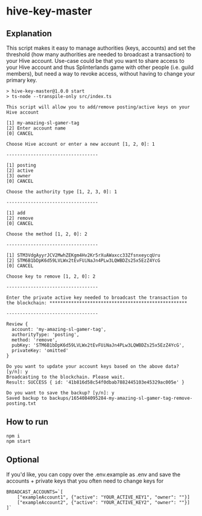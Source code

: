 # hive-key-master

## Explanation

This script makes it easy to manage authorities (keys, accounts) and set the threshold (how many authorities are needed to broadcast a transaction) to your Hive account. Use-case could be that you want to share access to your Hive account and thus Splinterlands game with other people (i.e. guild members), but need a way to revoke access, without having to change your primary key.

```
> hive-key-master@1.0.0 start
> ts-node --transpile-only src/index.ts

This script will allow you to add/remove posting/active keys on your Hive account

[1] my-amazing-sl-gamer-tag
[2] Enter account name
[0] CANCEL

Choose Hive account or enter a new account [1, 2, 0]: 1

----------------------------------

[1] posting
[2] active
[3] owner
[0] CANCEL

Choose the authority type [1, 2, 3, 0]: 1

----------------------------------

[1] add
[2] remove
[0] CANCEL

Choose the method [1, 2, 0]: 2

----------------------------------

[1] STM3VdgAyyrJCV2MwhZEKgm4Hv2Kr5rXuAWaxcc33ZfsnxeycqUru
[2] STM6B1bDpK6d59LVLWx2tEvFUiNaJn4PLw3LQWBDZs25x5EzZ4YcG
[0] CANCEL

Choose key to remove [1, 2, 0]: 2

----------------------------------

Enter the private active key needed to broadcast the transaction to the blockchain: ***************************************************

----------------------------------

Review {
  account: 'my-amazing-sl-gamer-tag',
  authorityType: 'posting',
  method: 'remove',
  pubKey: 'STM6B1bDpK6d59LVLWx2tEvFUiNaJn4PLw3LQWBDZs25x5EzZ4YcG',
  privateKey: 'omitted'
}

Do you want to update your account keys based on the above data? [y/n]: y
Broadcasting to the blockchain. Please wait.
Result: SUCCESS { id: '41b816d58c54f0dbab7882445103e45329ac005e' }

Do you want to save the backup? [y/n]: y
Saved backup to backups/1654084095284-my-amazing-sl-gamer-tag-remove-posting.txt
```

## How to run

```
npm i
npm start
```

## Optional

If you'd like, you can copy over the .env.example as .env and save the accounts + private keys that you often need to change keys for

```
BROADCAST_ACCOUNTS=`[
    ["exampleAccount1", {"active": "YOUR_ACTIVE_KEY1", "owner": ""}]
    ["exampleAccount2", {"active": "YOUR_ACTIVE_KEY2", "owner": ""}]
]`
```
